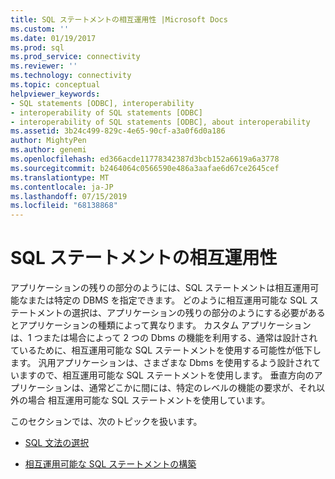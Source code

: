 ```yaml
---
title: SQL ステートメントの相互運用性 |Microsoft Docs
ms.custom: ''
ms.date: 01/19/2017
ms.prod: sql
ms.prod_service: connectivity
ms.reviewer: ''
ms.technology: connectivity
ms.topic: conceptual
helpviewer_keywords:
- SQL statements [ODBC], interoperability
- interoperability of SQL statements [ODBC]
- interoperability of SQL statements [ODBC], about interoperability
ms.assetid: 3b24c499-829c-4e65-90cf-a3a0f6d0a186
author: MightyPen
ms.author: genemi
ms.openlocfilehash: ed366acde11778342387d3bcb152a6619a6a3778
ms.sourcegitcommit: b2464064c0566590e486a3aafae6d67ce2645cef
ms.translationtype: MT
ms.contentlocale: ja-JP
ms.lasthandoff: 07/15/2019
ms.locfileid: "68138868"
---
```

# <a name="interoperability-of-sql-statements"></a>SQL ステートメントの相互運用性
アプリケーションの残りの部分のようには、SQL ステートメントは相互運用可能なまたは特定の DBMS を指定できます。 どのように相互運用可能な SQL ステートメントの選択は、アプリケーションの残りの部分のようにする必要があるとアプリケーションの種類によって異なります。 カスタム アプリケーションは、1 つまたは場合によって 2 つの Dbms の機能を利用する、通常は設計されているために、相互運用可能な SQL ステートメントを使用する可能性が低下します。 汎用アプリケーションは、さまざまな Dbms を使用するよう設計されていますので、相互運用可能な SQL ステートメントを使用します。 垂直方向のアプリケーションは、通常どこかに間には、特定のレベルの機能の要求が、それ以外の場合 相互運用可能な SQL ステートメントを使用しています。  
  
 このセクションでは、次のトピックを扱います。  
  
-   [SQL 文法の選択](../../../odbc/reference/develop-app/choosing-an-sql-grammar.md)  
  
-   [相互運用可能な SQL ステートメントの構築](../../../odbc/reference/develop-app/constructing-interoperable-sql-statements.md)
